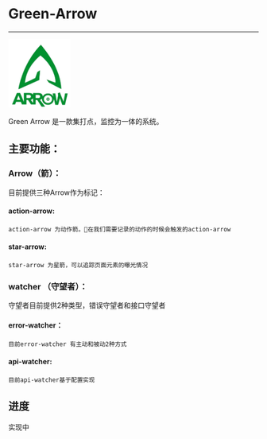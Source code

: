 # Green-Arrow
---

<img src="./logo.png"  width="125">

Green Arrow 是一款集打点，监控为一体的系统。

## 主要功能：

### Arrow（箭）：

目前提供三种Arrow作为标记：
	
    
#### action-arrow:
    action-arrow 为动作箭。在我们需要记录的动作的时候会触发的action-arrow

    
#### star-arrow:
	
	star-arrow 为星箭，可以追踪页面元素的曝光情况
		
### watcher （守望者）：

守望者目前提供2种类型，错误守望者和接口守望者
	
	
#### error-watcher：
		
	目前error-watcher 有主动和被动2种方式
	
#### api-watcher:
	
	目前api-watcher基于配置实现

## 进度

实现中
